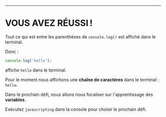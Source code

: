 ---

# VOUS AVEZ RÉUSSI !

Tout ce qui est entre les parenthèses de `console.log()` est affiché dans le terminal.

Donc :

```js
console.log('hello');
```

affiche `hello` dans le terminal.

Pour le moment nous affichons une **chaîne de caractères** dans le terminal : `hello`.

Dans le prochain défi, nous allons nous focaliser sur l'apprentissage des **variables**.

Exécutez `javascripting` dans la console pour choisir le prochain défi.
